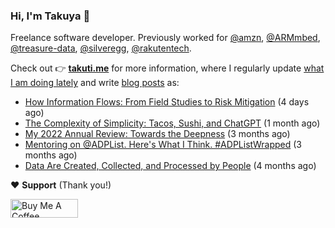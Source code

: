 ### Hi, I'm Takuya 👋

Freelance software developer. Previously worked for [@amzn](https://github.com/amzn), [@ARMmbed](https://github.com/ARMmbed), [@treasure-data](https://github.com/treasure-data), [@silveregg](https://github.com/silveregg), [@rakutentech](https://github.com/rakutentech).

Check out 👉 **[takuti.me](https://takuti.me/)** for more information, where I regularly update [what I am doing lately](https://takuti.me/now/) and write [blog posts](https://takuti.me/note/) as:


- [How Information Flows: From Field Studies to Risk Mitigation](https://takuti.me/note/how-information-flows/) (4 days ago)
- [The Complexity of Simplicity: Tacos, Sushi, and ChatGPT](https://takuti.me/note/complexity-of-simplicity/) (1 month ago)
- [My 2022 Annual Review: Towards the Deepness](https://takuti.me/note/annual-review-2022/) (3 months ago)
- [Mentoring on @ADPList. Here&#39;s What I Think. #ADPListWrapped](https://takuti.me/note/mentoring/) (3 months ago)
- [Data Are Created, Collected, and Processed by People](https://takuti.me/note/data-feminism/) (4 months ago)

❤️ **Support** (Thank you!)

<a href="https://www.buymeacoffee.com/takuti" target="_blank"><img src="https://cdn.buymeacoffee.com/buttons/v2/default-yellow.png" alt="Buy Me A Coffee" style="height: 30px !important;width: 108px !important;" ></a>
